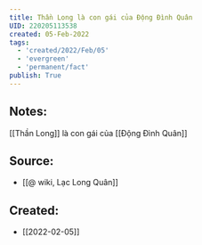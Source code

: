 ```yaml
---
title: Thần Long là con gái của Động Đình Quân
UID: 220205113538
created: 05-Feb-2022
tags:
  - 'created/2022/Feb/05'
  - 'evergreen'
  - 'permanent/fact'
publish: True
---
```

## Notes:
[[Thần Long]] là con gái của [[Động Đình Quân]]

## Source:
- [[@ wiki, Lạc Long Quân]]


## Created:
- [[2022-02-05]]
